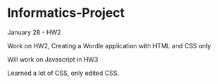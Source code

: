 # Informatics-Project

January 28 - HW2

Work on HW2, Creating a Wordle application with HTML and CSS only

Will work on Javascript in HW3

Learned a lot of CSS, only edited CSS.
